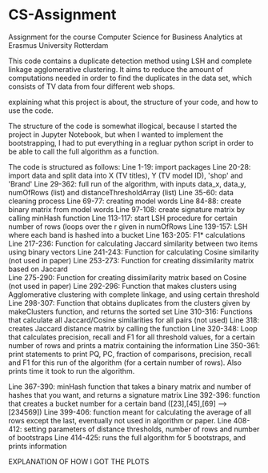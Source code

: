 # CS-Assignment
Assignment for the course Computer Science for Business Analytics at Erasmus University Rotterdam

This code contains a duplicate detection method using LSH and complete linkage agglomerative clustering. It aims to reduce the amount of computations needed in order to find the duplicates in the data set, which consists of TV data from four different web shops. 

explaining  what  this  project  is  about,  the  structure  of  your 
code, and how  to use the code.

The structure of the code is somewhat illogical, because I started the project in Jupyter Notebook, but when I wanted to implement the bootstrapping, I had to put everything in a regluar python script in order to be able to call the full algorithm as a function. 

The code is structured as follows:
Line 1-19:          import packages
Line 20-28:         import data and split data into X (TV titles), Y (TV model ID), 'shop' and 'Brand' 
Line 29-362:        full run of the algorithm, with inputs data_x, data_y, numOfRows (list) and distanceThresholdArray (list)
      Line 35-60:          data cleaning process
      Line 69-77:          creating model words
      Line 84-88:          create binary matrix from model words
      Line 97-108:         create signature matrix by calling minHash function
      Line 113-117:        start LSH procedure for certain number of rows (loops over the r given in numOfRows 
      Line 139-157:        LSH where each band is hashed into a bucket
      Line 163-205:        F1* calculations
      Line 217-236:        Function for calculating Jaccard similarity between two items using binary vectors
      Line 241-243:        Function for calculating Cosine similarity (not used in paper)
      Line 253-273:        Function for creating dissimilarity matrix based on Jaccard  
      Line 275-290:        Function for creating dissimilarity matrix based on Cosine (not used in paper)
      Line 292-296:        Function that makes clusters using Agglomerative clustering with complete linkage, and using certain threshold
      Line 298-307:        Function that obtains duplicates from the clusters given by makeClusters function, and returns the sorted set
      Line 310-316:        Functions that calculate all Jaccard/Cosine similarities for all pairs (not used)
      Line 318:            creates Jaccard distance matrix by calling the function
      Line 320-348:        Loop that calculates precision, recall and F1 for all threshold values, for a certain number of rows and prints a matrix containing the information
      Line 350-361:        print statements to print PQ, PC, fraction of comparisons, precision, recall and F1 for this run of the algorithm (for a certain number of rows). Also prints time it took to run the algorithm.
      
Line 367-390:        minHash function that takes a binary matrix and number of hashes that you want, and returns a signature matrix
Line 392-396:        function that creates a bucket number for a certain band ([23],[45],[69] --> [234569])
Line 399-406:        function meant for calculating the average of all rows except the last, eventually not used in algorithm or paper.
Line 408-412:        setting parameters of distance thresholds, number of rows and number of bootstraps
Line 414-425:        runs the full algorithm for 5 bootstraps, and prints information

EXPLANATION OF HOW I GOT THE PLOTS
